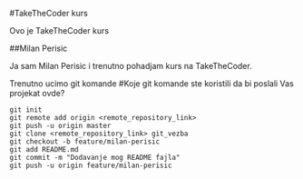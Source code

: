 #TakeTheCoder kurs

Ovo je TakeTheCoder kurs

##Milan Perisic

Ja sam Milan Perisic i trenutno pohadjam kurs na TakeTheCoder.

Trenutno ucimo git komande
#Koje git komande ste koristili da bi poslali Vas projekat ovde?

```
git init
git remote add origin <remote_repository_link>
git push -u origin master
git clone <remote_repository_link> git_vezba
git checkout -b feature/milan-perisic
git add README.md
git commit -m "Dodavanje mog README fajla"
git push -u origin feature/milan-perisic

```
